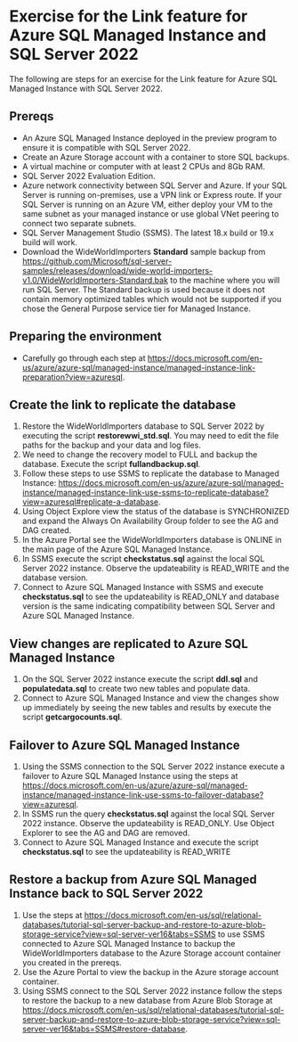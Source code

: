 # Exercise for the Link feature for Azure SQL Managed Instance and SQL Server 2022

The following are steps for an exercise for the Link feature for Azure SQL Managed Instance with SQL Server 2022.

## Prereqs

- An Azure SQL Managed Instance deployed in the preview program to ensure it is compatible with SQL Server 2022.
- Create an Azure Storage account with a container to store SQL backups.
- A virtual machine or computer with at least 2 CPUs and 8Gb RAM.
- SQL Server 2022 Evaluation Edition.
- Azure network connectivity between SQL Server and Azure. If your SQL Server is running on-premises, use a VPN link or Express route. If your SQL Server is running on an Azure VM, either deploy your VM to the same subnet as your managed instance or use global VNet peering to connect two separate subnets.
- SQL Server Management Studio (SSMS). The latest 18.x build or 19.x build will work.
- Download the WideWorldImporters **Standard** sample backup from https://github.com/Microsoft/sql-server-samples/releases/download/wide-world-importers-v1.0/WideWorldImporters-Standard.bak to the machine where you will run SQL Server. The Standard backup is used because it does not contain memory optimized tables which would not be supported if you chose the General Purpose service tier for Managed Instance.

## Preparing the environment

- Carefully go through each step at https://docs.microsoft.com/en-us/azure/azure-sql/managed-instance/managed-instance-link-preparation?view=azuresql.

## Create the link to replicate the database

1. Restore the WideWorldImporters database to SQL Server 2022 by executing the script **restorewwi_std.sql**. You may need to edit the file paths for the backup and your data and log files.
2. We need to change the recovery model to FULL and backup the database. Execute the script **fullandbackup.sql**.
3. Follow these steps to use SSMS to replicate the database to Managed Instance: https://docs.microsoft.com/en-us/azure/azure-sql/managed-instance/managed-instance-link-use-ssms-to-replicate-database?view=azuresql#replicate-a-database.
4. Using Object Explore view the status of the database is SYNCHRONIZED and expand the Always On Availability Group folder to see the AG and DAG created.
5. In the Azure Portal see the WideWorldImporters database is ONLINE in the main page of the Azure SQL Managed Instance.
6. In SSMS execute the script **checkstatus.sql** against the local SQL Server 2022 instance. Observe the updateability is READ_WRITE and the database version.
7. Connect to Azure SQL Managed Instance with SSMS and execute **checkstatus.sql** to see the updateability is READ_ONLY and database version is the same indicating compatibility between SQL Server and Azure SQL Managed Instance.

## View changes are replicated to Azure SQL Managed Instance

1. On the SQL Server 2022 instance execute the script **ddl.sql** and **populatedata.sql** to create two new tables and populate data.
2. Connect to Azure SQL Managed Instance and view the changes show up immediately by seeing the new tables and results by execute the script **getcargocounts.sql**.

## Failover to Azure SQL Managed Instance

1. Using the SSMS connection to the SQL Server 2022 instance execute a failover to Azure SQL Managed Instance using the steps at https://docs.microsoft.com/en-us/azure/azure-sql/managed-instance/managed-instance-link-use-ssms-to-failover-database?view=azuresql.
2. In SSMS run the query **checkstatus.sql** against the local SQL Server 2022 instance. Observe the updateability is READ_ONLY. Use Object Explorer to see the AG and DAG are removed.
3. Connect to Azure SQL Managed Instance and execute the script **checkstatus.sql** to see the updateability is READ_WRITE

## Restore a backup from Azure SQL Managed Instance back to SQL Server 2022

1. Use the steps at https://docs.microsoft.com/en-us/sql/relational-databases/tutorial-sql-server-backup-and-restore-to-azure-blob-storage-service?view=sql-server-ver16&tabs=SSMS to use SSMS connected to Azure SQL Managed Instance to backup the WideWorldImporters database to the Azure Storage account container you created in the prereqs.
2. Use the Azure Portal to view the backup in the Azure storage account container.
3. Using SSMS connect to the SQL Server 2022 instance follow the steps to restore the backup to a new database from Azure Blob Storage at https://docs.microsoft.com/en-us/sql/relational-databases/tutorial-sql-server-backup-and-restore-to-azure-blob-storage-service?view=sql-server-ver16&tabs=SSMS#restore-database.
